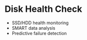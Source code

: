 # Disk Health Check
- SSD/HDD health monitoring
- SMART data analysis
- Predictive failure detection
